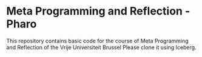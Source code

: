 Meta Programming and Reflection - Pharo
====
This repository contains basic code for the course of Meta Programming and Reflection of the Vrije Universiteit Brussel
Please clone it using Iceberg.
